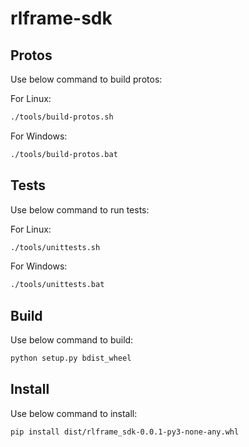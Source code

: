# rlframe-sdk

## Protos

Use below command to build protos:

For Linux:

```bash
./tools/build-protos.sh
```

For Windows:

```bat
./tools/build-protos.bat
```

## Tests

Use below command to run tests:

For Linux:

```bash
./tools/unittests.sh
```

For Windows:

```bat
./tools/unittests.bat
```

## Build

Use below command to build:

```bash
python setup.py bdist_wheel
```

## Install

Use below command to install:

```bash
pip install dist/rlframe_sdk-0.0.1-py3-none-any.whl
```

